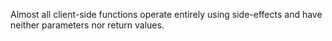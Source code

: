 Almost all client-side functions operate entirely using side-effects and have neither parameters nor return values.